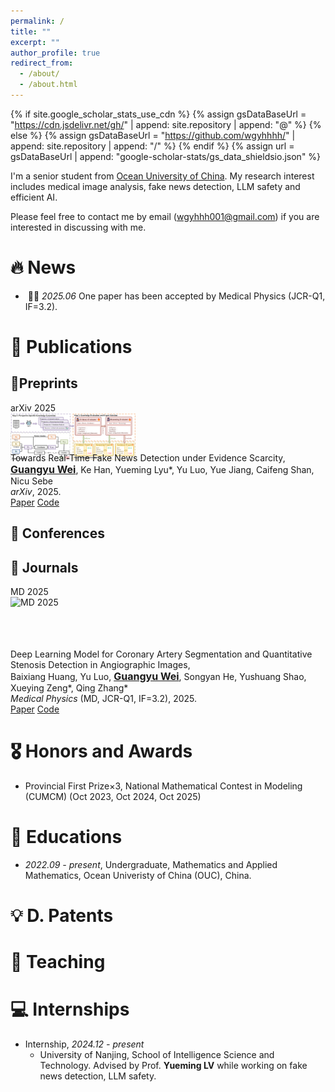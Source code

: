 ```yaml
---
permalink: /
title: ""
excerpt: ""
author_profile: true
redirect_from: 
  - /about/
  - /about.html
---
```


{% if site.google_scholar_stats_use_cdn %}
{% assign gsDataBaseUrl = "https://cdn.jsdelivr.net/gh/" | append: site.repository | append: "@" %}
{% else %}
{% assign gsDataBaseUrl = "https://github.com/wgyhhhh/" | append: site.repository | append: "/" %}
{% endif %}
{% assign url = gsDataBaseUrl | append: "google-scholar-stats/gs_data_shieldsio.json" %}

<span class='anchor' id='about-me'></span>

I'm a senior student from [Ocean University of China](https://www.ouc.edu.cn/). My research interest includes medical image analysis, fake news detection, LLM safety and efficient AI.

Please feel free to contact me by email (wgyhhh001@gmail.com) if you are interested in discussing with me.


# 🔥 News

- &nbsp;🎉🎉 *2025.06* One paper has been accepted by Medical Physics (JCR-Q1, IF=3.2).

# 📝 Publications 

## 📜Preprints

<div class="publication-item">
  <div class="publication-image" style="width: 200px; height: 80px;">
    <div>
      <div class="badge">arXiv 2025</div>
      <img src="/images/ease.png" alt="arXiv 2025">
    </div>
  </div>
  <div class="publication-content">
    <span class="title-text">Towards Real-Time Fake News Detection under Evidence Scarcity</span>, <br />
     <span style="font-weight: 700; font-size: 16px; text-decoration: underline;">Guangyu Wei</span>, Ke Han, Yueming Lyu*, Yu Luo, Yue Jiang, Caifeng Shan, Nicu Sebe <br>
    <em>arXiv</em>, 2025.
    <div class="publication-links">
      <a href="https://arxiv.org/abs/2510.11277" class="publication-link-tag paper">Paper</a>
      <a href="https://github.com/wgyhhhh/EASE" class="publication-link-tag github">Code</a>
    </div>
  </div>
</div>

## 📄 Conferences

## 📔 Journals

<div class="publication-item">
  <div class="publication-image" style="width: 200px; height: 100px;">
    <div>
      <div class="badge">MD 2025</div>
      <img src="/images/medical physics.png" alt="MD 2025">
    </div>
  </div>
  <div class="publication-content">
    <span class="title-text">Deep Learning Model for Coronary Artery Segmentation and Quantitative Stenosis Detection in Angiographic Images</span>, <br />
     Baixiang Huang, Yu Luo, <span style="font-weight: 700; font-size: 16px; text-decoration: underline;">Guangyu Wei</span>, Songyan He, Yushuang Shao, Xueying Zeng*, Qing Zhang* <br>
    <em>Medical Physics</em> (<span class="venue-text">MD</span>, <span class="rank-text">JCR-Q1</span>, <span class="rank-text">IF=3.2</span>), 2025.
    <div class="publication-links">
      <a href="https://aapm.onlinelibrary.wiley.com/doi/10.1002/mp.17970" class="publication-link-tag paper">Paper</a>
      <a href="https://github.com/qimingfan10/SAM-VMNet" class="publication-link-tag github">Code</a>
    </div>
  </div>
</div>

# 🎖️ Honors and Awards

- Provincial First Prize×3, National Mathematical Contest in Modeling (CUMCM) (Oct 2023, Oct 2024, Oct 2025)


# 📖 Educations
- *2022.09 - present*, Undergraduate, Mathematics and Applied Mathematics, Ocean Univeristy of China (OUC), China. 

# 💡 D. Patents

# 💬 Teaching

# 💻 Internships
- Internship, *2024.12 - present*
  - University of Nanjing, School of Intelligence Science and Technology. Advised by Prof. **Yueming LV** while working on fake news detection, LLM safety.
